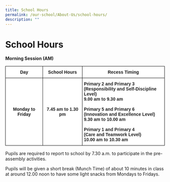 ```yaml
---
title: School Hours
permalink: /our-school/About-Us/school-hours/
description: ""
---
```


# School Hours

**Morning Session (AM)**

<style type="text/css">
.tg  {border-collapse:collapse;border-spacing:0;}
.tg td{border-color:black;border-style:solid;border-width:1px;font-family:Arial, sans-serif;font-size:14px;
  overflow:hidden;padding:10px 5px;word-break:normal;}
.tg th{border-color:black;border-style:solid;border-width:1px;font-family:Arial, sans-serif;font-size:14px;
  font-weight:normal;overflow:hidden;padding:10px 5px;word-break:normal;}
.tg .tg-l2bf{background-color:#FFF;color:#222;font-weight:bold;text-align:left;vertical-align:top}
.tg .tg-9hzb{background-color:#FFF;font-weight:bold;text-align:center;vertical-align:top}
.tg .tg-4ufn{background-color:#FFF;color:#222;font-weight:bold;text-align:center;vertical-align:top}
</style>
<table class="tg">
<thead>
  <tr>
    <th class="tg-9hzb">Day</th>
    <th class="tg-9hzb">School Hours</th>
    <th class="tg-9hzb">Recess Timing</th>
  </tr>
</thead>
<tbody>
  <tr>
    <td class="tg-9hzb"> <br> <br> <br> <br> <br>Monday to Friday</td>
    <td class="tg-4ufn"> <br> <br> <br> <br> <br><span style="color:#222">7.45 am to 1.30 pm</span></td>
    <td class="tg-l2bf"><span style="color:#222">Primary 2 and Primary 3</span><br><span style="color:#222">(Responsibility and Self-Discipline Level) </span><br><span style="color:#222">9.00 am to 9.30 am </span> <br><br>Primary 5 and Primary 6 <br><span style="color:#222">(Innovation and Excellence Level) </span><br><span style="color:#222">9.30 am to 10.00 am </span><br><br>Primary 1 and Primary 4 <br><span style="color:#222">(Care and Teamwork Level) </span><br><span style="color:#222">10.00 am to 10.30 am</span></td>
  </tr>
</tbody>
</table>

Pupils are required to report to school by 7.30 a.m. to participate in the pre-assembly activities. 

Pupils will be given a short break (Munch Time) of about 10 minutes in class at around 12.00 noon to have some light snacks from Mondays to Fridays.